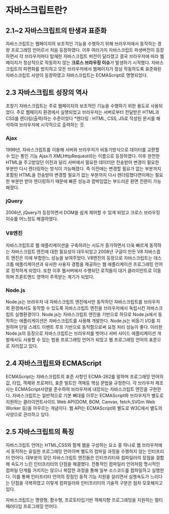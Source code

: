 
# 자바스크립트란?

## 2.1~2 자바스크립트의 탄생과 표준화

자바스크립트는 웹페이지의 보조적인 기능을 수행하기 위해 브라우저에서 동작하는 경량 프로그래밍 언어르서 처음 등장하였다.
이후 여러가지 자바스크립트 파생버전이 등장하면서 각 브라우저마다 탑재한 자바스크립트 버전이 달라졌고 결국 브라우저에 따라 웹페이지가 정상적으로 작동하지 않는 **크로스 브라우징 이슈**가 발생하기 시작했다.
자바스크립트의 파편화를 방지하고 모든 브라우저에서 웹페이지가 정상 작동하도록 표준화된 자바스크립트 사양이 등장하였고 자바스크립트는 ECMAScript로 명명되었다.

## 2.3 자바스크립트 성장의 역사
초창기 자바스크립트는 주로 웹페이지의 보조적인 기능을 수행하기 위한 용도로 사용되었다. 주로 웹페이지 환경에서 실행되었고 브라우저는 서버로부터 전달받은 HTML과 CSS를 렌더링(출력)하는 수준이었다
*렌더링 : HTML, CSS, JS로 작성된 문서를 해석하여 브라우저에 시각적으로 출력하는 것. 

### Ajax
1999년, 자바스크립트를 이용해 서버와 브라우저가 비동기방식으로 데이터를 교환할 수 있는 통인 기능 Ajax가 XMLHttpRequest라는 이름으로 등장하였다. 이후 완전한 HTML을 주고받았던 이전과 달리 서버에서 필요한 데이터만 전송받아 변경이 필요한 부분만 다시 렌더링하는 방식이 가능해졌다. 즉 이전에는 변경할 필요가 없는 부분까지 포함된 HTML을 전송받아 변경할 필요가 없는 부분까지 다시 렌더링했다면이제는 필요한 부분만 받아 렌더링하기 때문에 빠른 성능과 깜박임없는 부드러운 환면 전환이 가능해졌다.

### jQuery
2006년, jQuery가 등장하면서 DOM을 쉽게 제어할 수 있게 되었고 크로스 브라우징 이슈를 어느정도 해결하였다.

### V8엔진
자바스크립트로 웹 애플리케이션을 구축하려는 시도가 증가하면서 더욱 빠르게 동작하는 자바스크립트 엔진에 대한 필요성이 대두되었고 2008년 구글이 만든 V8 자바스킙트 엔진은 이에 부합한느 성능을 보여주었다. V8엔진의 등장으로 자바스크립트는 데스크톱 애플리케이션과 유사한 사용자 경험을 제공하는 웹 애플리케이션 프로그래밍 언어로 정착하게 되었다. 또한 이후 웹서버에서 수행되던 로직들이 대거 클라이언트로 이동하며 프론트엔드 영역이 주목받는 계기가 되었다.

### Node.js
Node.js는 브라우저 내 자바스크립트 엔진에서만 동작하던 자바스크립트를 브라우저 외 환경에서도 동작할 수 있도록 자바스크립트 엔진을 브라우저에서 독립시킨 자바스크립트 실행환경이다. Node.js는 자바스크립트 엔진을 기반으로 하므로 Node.js에서 동작하는 애플리케이션은 자바스크립트를 사용해 개발한다.
Node.js는 비동기 I/O를 지원하며 단일 스레드 이벤트 루프 기반으로 동작함으로써 요청 처리 성능이 좋다. 이러한 Node.js의 등장으로 자바스크립트는 브라우저를 벗어나 서버 사이드 애플리케이션 개발에서도 사용할 수 있는 범용 프로그래밍 언어가 되었고 웹 프로그래밍 언어의 표준으로 자리잡고 있다.

## 2.4 자바스크립트와 ECMAScript 
ECMAScript는 자바스크립트의 표준 사항인 ECMA-262를 말하며 프로그래밍 언어의 값, 타입, 객체와 프로퍼티, 표준 빌트인 객체등 핵심 문법을 규정한다. 각 브라우저 제조사는 ECMAScript사양을 준수하여 브라우저에 내장되는 자바스크립트 엔진을 구현한다.
자바스크립트는 일반적으로 기본 뼈대를 이루는 ECMAScript와 브라우저가 별도로 지원하는 클라이언트사이드 Web API(DOM, BOM, Canvas, fetch,SVGm Web Worker 등)을 아우르는 개념이다. 웹 API는 ECMAScript와 별도로 W3C에서 별도의 사양으로 관리하고 있다.

## 2.5 자바스크립트의 특징
자바스크립트 언어는 HTML,CSS와 함께 웹을 구성하는 요소 중 하나로 웹 브라우저에서 동작하는 유일한 프로그래밍 언어이며 별도의 컴파일 과정을 수행하지 않는 인터프리터 언어다. 
대부분의 모던 자바스크립트 엔진들은 인터프리터와 컴파일러의 장점을 결합해 속도가 느린 인터프리터의 단점을 해결했다. 전통적인 컴파일러 언어처럼 명시적인 컴파일 단계를 거치지는 않으나 복잡한 과정을 통해 일부 소스코드를 컴파일하고 실행한다. 이를 통해 인터프리터 언어의 장점인 동적 기능 지원을 살리면서 실행속도가 느리다는 단점을 극복하였고 이렇게 컴파일러와 인터프리터의 기술적 구분은 점차 모호해지고 있다.

자바스크립트는 명령형, 함수형, 프로토타입기반 객체지향 프로그래밍을 지원하는 멀티 패러다임 프로그래밍 언어다.
